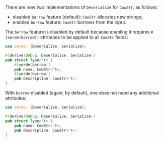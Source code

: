 There are now two implementations of `Deserialize` for `CowStr`, as follows:

- disabled `borrow` feature (default): `CowStr` allocates new strings;
- enabled `borrow` feature: `CowStr` borrows from the input.

The `borrow` feature is disabled by default because enabling it requires
`#[serde(borrow)]` attributes to be applied to all `CowStr` fields:

```rust
use serde::{Deserialize, Serialize};

#[derive(Debug, Deserialize, Serialize)]
pub struct Type<'t> {
    #[serde(borrow)]
    pub name: CowStr<'t>,
    #[serde(borrow)]
    pub description: CowStr<'t>,
}
```

With `borrow` disabled (again, by default), one does not need any additional attributes:

```rust
use serde::{Deserialize, Serialize};

#[derive(Debug, Deserialize, Serialize)]
pub struct Type<'t> {
    pub name: CowStr<'t>,
    pub description: CowStr<'t>,
}
```
